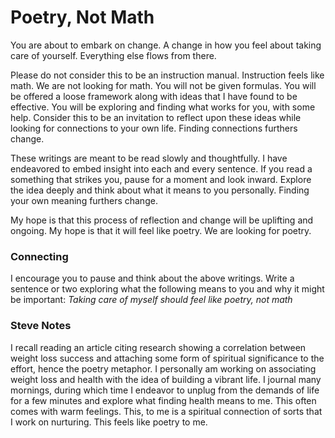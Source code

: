 # Poetry, Not Math

You are about to embark on change.  A change in how you feel about taking care of yourself.  Everything else flows from there.

Please do not consider this to be an instruction manual. Instruction feels like math. We are not looking for math.  You will not be given formulas.  You will be offered a loose framework along with ideas that I have found to be effective.  You will be exploring and finding what works for you, with some help.  Consider this to be an invitation to reflect upon these ideas while looking for connections to your own life.  Finding connections furthers change.

These writings are meant to be read slowly and thoughtfully.  I have endeavored to embed insight into each and every sentence.  If you read a something that strikes you, pause for a moment and look inward.  Explore the idea deeply and think about what it means to you personally.  Finding your own meaning furthers change.

My hope is that this process of reflection and change will be uplifting and ongoing. My hope is that it will feel like poetry.  We are looking for poetry.

### Connecting

I encourage you to pause and think about the above writings.  Write a sentence or two exploring what the following means to you and why it might be important: *Taking care of myself should feel like poetry, not math*

### Steve Notes

I recall reading an article citing research showing a correlation between weight loss success and attaching some form of spiritual significance to the effort, hence the poetry metaphor.  I personally am working on associating weight loss and health with the idea of building a vibrant life.  I journal many mornings, during which time  I endeavor to unplug from the demands of life for a few minutes and explore what finding health means to me.  This often comes with warm feelings.  This, to me is a spiritual connection of sorts that I work on nurturing.  This feels like poetry to me.



